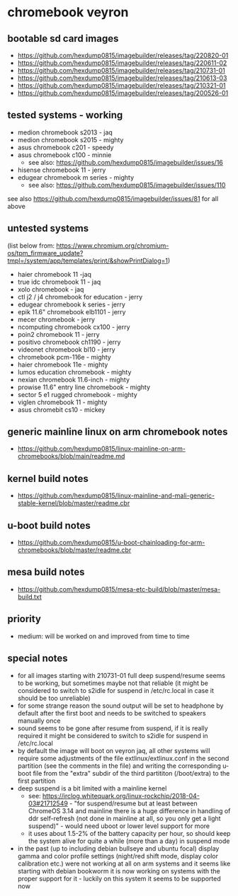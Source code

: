 # chromebook veyron

## bootable sd card images

- https://github.com/hexdump0815/imagebuilder/releases/tag/220820-01
- https://github.com/hexdump0815/imagebuilder/releases/tag/220611-02
- https://github.com/hexdump0815/imagebuilder/releases/tag/210731-01
- https://github.com/hexdump0815/imagebuilder/releases/tag/210613-03
- https://github.com/hexdump0815/imagebuilder/releases/tag/210321-01
- https://github.com/hexdump0815/imagebuilder/releases/tag/200526-01

## tested systems - working

- medion chromebook s2013 - jaq
- medion chromebook s2015 - mighty
- asus chromebook c201 - speedy
- asus chromebook c100 - minnie
  - see also: https://github.com/hexdump0815/imagebuilder/issues/16
- hisense chromebook 11 - jerry
- edugear chromebook m series - mighty
  - see also: https://github.com/hexdump0815/imagebuilder/issues/110

see also https://github.com/hexdump0815/imagebuilder/issues/81 for all above

## untested systems

(list below from: https://www.chromium.org/chromium-os/tpm_firmware_update?tmpl=/system/app/templates/print/&showPrintDialog=1)

- haier chromebook 11 -jaq
- true idc chromebook 11 - jaq
- xolo chromebook - jaq
- ctl j2 / j4 chromebook for education - jerry
- edugear chromebook k series - jerry
- epik 11.6" chromebook elb1101 - jerry
- mecer chromebook - jerry
- ncomputing chromebook cx100 - jerry
- poin2 chromebook 11 - jerry
- positivo chromebook ch1190 - jerry
- videonet chromebook bl10 - jerry
- chromebook pcm-116e - mighty
- haier chromebook 11e - mighty
- lumos education chromebook - mighty
- nexian chromebook 11.6-inch - mighty
- prowise 11.6" entry line chromebook - mighty
- sector 5 e1 rugged chromebook - mighty
- viglen chromebook 11 - mighty
- asus chromebit cs10 - mickey

## generic mainline linux on arm chromebook notes

- https://github.com/hexdump0815/linux-mainline-on-arm-chromebooks/blob/main/readme.md

## kernel build notes

- https://github.com/hexdump0815/linux-mainline-and-mali-generic-stable-kernel/blob/master/readme.cbr

## u-boot build notes

- https://github.com/hexdump0815/u-boot-chainloading-for-arm-chromebooks/blob/master/readme.cbr

## mesa build notes

- https://github.com/hexdump0815/mesa-etc-build/blob/master/mesa-build.txt

## priority

- medium: will be worked on and improved from time to time

## special notes

- for all images starting with 210731-01 full deep suspend/resume seems to be working, but sometimes maybe not that reliable (it might be considered to switch to s2idle for suspend in /etc/rc.local in case it should be too unreliable)
- for some strange reason the sound output will be set to headphone by default after the first boot and needs to be switched to speakers manually once
- sound seems to be gone after resume from suspend, if it is really required it might be considered to switch to s2idle for suspend in
/etc/rc.local
- by default the image will boot on veyron jaq, all other systems will require some adjustments of the file extlinux/extlinux.conf in the second partition (see the comments in the file) and writing the corresponding u-boot file from the "extra" subdir of the third partititon (/boot/extra) to the first partition
- deep suspend is a bit limited with a mainline kernel
  - see: https://irclog.whitequark.org/linux-rockchip/2018-04-03#21712549 - "for suspend/resume but at least between ChromeOS 3.14 and mainline there is a huge difference in handling of ddr self-refresh (not done in mainline at all, so you only get a light suspend)" - would need uboot or lower level support for more
  - it uses about 1.5-2% of the battery capacity per hour, so should keep the system alive for quite a while (more than a day) in suspend mode
- in the past (up to including debian bullseye and ubuntu focal) display gamma and color profile settings (night/red shift mode, display color calibration etc.) were not working at all on arm systems and it seems like starting with debian bookworm it is now working on systems with the proper support for it - luckily on this system it seems to be supported now
